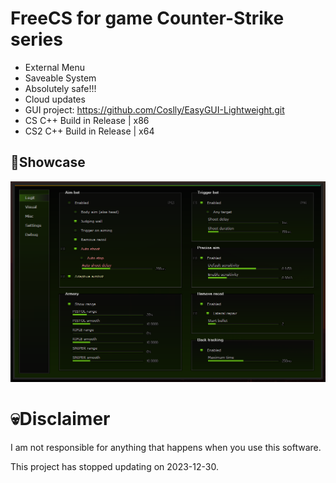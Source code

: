 # FreeCS for game Counter-Strike series
- External Menu
- Saveable System
- Absolutely safe!!!
- Cloud updates
- GUI project: https://github.com/Coslly/EasyGUI-Lightweight.git
- CS C++ Build in Release | x86
- CS2 C++ Build in Release | x64
## 🤩Showcase
![image](https://github.com/Coslly/FreeCS/blob/main/Show.png?raw=true)
# 💀Disclaimer
I am not responsible for anything that happens when you use this software.

This project has stopped updating on 2023-12-30.
